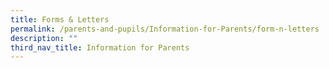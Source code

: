 ```yaml
---
title: Forms & Letters
permalink: /parents-and-pupils/Information-for-Parents/form-n-letters
description: ""
third_nav_title: Information for Parents
---
```

